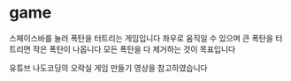 # game
스페이스바를 눌러 폭탄을 터트리는 게임입니다
좌우로 움직일 수 있으며 큰 폭탄을 터트리면 작은 폭탄이 나옵니다
모든 폭탄을 다 제거하는 것이 목표입니다

유튜브 나도코딩의 오락실 게임 만들기 영상을 참고하였습니다
